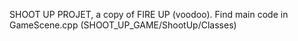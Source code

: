 SHOOT UP PROJET, a copy of FIRE UP (voodoo).
Find main code in GameScene.cpp (SHOOT_UP_GAME/ShootUp/Classes)
